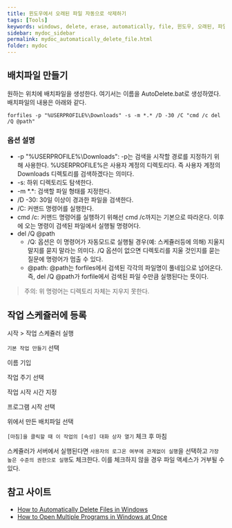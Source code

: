 ```yaml
---
title: 윈도우에서 오래된 파일 자동으로 삭제하기
tags: [Tools]
keywords: windows, delete, erase, automatically, file, 윈도우, 오래된, 파일, 자동, 삭제
sidebar: mydoc_sidebar
permalink: mydoc_automatically_delete_file.html
folder: mydoc
---
```


## 배치파일 만들기
원하는 위치에 배치파일을 생성한다. 여기서는 이름을 AutoDelete.bat로 생성하였다. 배치파일의 내용은 아래와 같다.

```
forfiles -p "%USERPROFILE%\Downloads" -s -m *.* /D -30 /C "cmd /c del /Q @path"
```

### 옵션 설명
* -p "%USERPROFILE%\Downloads": -p는 검색을 시작할 경로를 지정하기 위해 사용한다. %USERPROFILE%은 사용자 계정의 디렉토리다. 즉 사용자 계정의 Downloads 디렉토리를 검색하겠다는 의미다.
* -s: 하위 디렉토리도 탐색한다.
* -m \*.\*: 검색할 파일 형태를 지정한다.
* /D -30: 30일 이상이 경과한 파일을 검색한다.
* /C: 커맨드 명령어를 실행한다.
* cmd /c: 커맨드 명령어를 실행하기 위해선 cmd /c까지는 기본으로 따라온다. 이후에 오는 명령이 검색된 파일에서 실행될 명령어다. 
* del /Q @path
    + /Q: 옵션은 이 명령어가 자동모드로 실행될 경우(예: 스케쥴러등에 의해) 지울지 말지를 묻지 말라는 의미다. /Q 옵션이 없으면 디렉토리를 지울 것인지를 묻는 질문에 명령어가 멈출 수 있다.
    + @path: @path는 forfiles에서 검색된 각각의 파일명이 풀네임으로 넘어온다. 즉, del /Q @path가 forfile에서 검색된 파일 수만큼 실행된다는 뜻이다.

> 주의: 위 명령어는 디렉토리 자체는 지우지 못한다.

## 작업 스케쥴러에 등록
시작 > 작업 스케쥴러 실행

`기본 작업 만들기` 선택  

이름 기입

작업 주기 선택

작업 시작 시간 지정

프로그램 시작 선택

위에서 만든 배치파일 선택

`[마침]을 클릭할 때 이 작업의 [속성] 대화 상자 열기` 체크 후 마침

스케쥴러가 서버에서 실행된다면 `사용자의 로그온 여부에 관계없이 실행`을 선택하고 `가장 높은 수준의 권한으로 실행`도 체크한다. 이를 체크하지 않을 경우 파일 액세스가 거부될 수 있다.

## 참고 사이트
- [How to Automatically Delete Files in Windows](https://www.online-tech-tips.com/software-reviews/automatically-delete-files/)
- [How to Open Multiple Programs in Windows at Once](https://www.online-tech-tips.com/computer-tips/create-windows-batch-files/)
